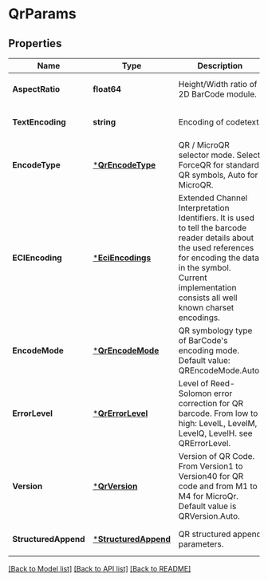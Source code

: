 # QrParams

## Properties

Name | Type | Description | Notes
------------ | ------------- | ------------- | -------------
**AspectRatio** | **float64** | Height/Width ratio of 2D BarCode module. | [optional] [default to null]
**TextEncoding** | **string** | Encoding of codetext. | [optional] [default to null]
**EncodeType** | [***QrEncodeType**](QrEncodeType.md) | QR / MicroQR selector mode. Select ForceQR for standard QR symbols, Auto for MicroQR. | [optional] [default to null]
**ECIEncoding** | [***EciEncodings**](EciEncodings.md) | Extended Channel Interpretation Identifiers. It is used to tell the barcode reader details about the used references for encoding the data in the symbol. Current implementation consists all well known charset encodings. | [optional] [default to null]
**EncodeMode** | [***QrEncodeMode**](QrEncodeMode.md) | QR symbology type of BarCode&#39;s encoding mode. Default value: QREncodeMode.Auto. | [optional] [default to null]
**ErrorLevel** | [***QrErrorLevel**](QrErrorLevel.md) | Level of Reed-Solomon error correction for QR barcode. From low to high: LevelL, LevelM, LevelQ, LevelH. see QRErrorLevel. | [optional] [default to null]
**Version** | [***QrVersion**](QrVersion.md) | Version of QR Code. From Version1 to Version40 for QR code and from M1 to M4 for MicroQr. Default value is QRVersion.Auto. | [optional] [default to null]
**StructuredAppend** | [***StructuredAppend**](StructuredAppend.md) | QR structured append parameters. | [optional] [default to null]

[[Back to Model list]](../README.md#documentation-for-models) [[Back to API list]](../README.md#documentation-for-api-endpoints) [[Back to README]](../README.md)
